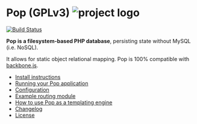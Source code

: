 # Pop (GPLv3) ![project logo](http://www.ohai.ca/images/poplogo.jpg)

[![Build Status](https://secure.travis-ci.org/1337/pop.png?branch=master)](http://travis-ci.org/1337/pop)

**Pop is a filesystem-based PHP database**, persisting state without MySQL (i.e. NoSQL).

It allows for static object relational mapping.
Pop is 100% compatible with [backbone.js](http://documentcloud.github.com/backbone/).

* [Install instructions](INSTALLING.md)
* [Running your Pop application](docs/routing.md)
* [Configuration](docs/settings.md)
* [Example routing module](examples/)
* [How to use Pop as a templating engine](docs/templating.md)
* [Changelog](CHANGELOG.md)
* [License](LICENSE)